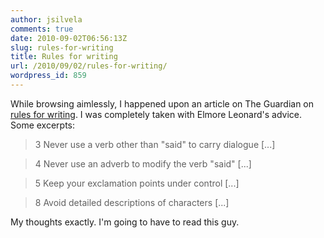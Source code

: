 ```yaml
---
author: jsilvela
comments: true
date: 2010-09-02T06:56:13Z
slug: rules-for-writing
title: Rules for writing
url: /2010/09/02/rules-for-writing/
wordpress_id: 859
---
```


While browsing aimlessly, I happened upon an article on The Guardian on [rules for writing](http://www.guardian.co.uk/books/2010/feb/20/ten-rules-for-writing-fiction-part-one).
I was completely taken with Elmore Leonard's advice. Some excerpts:



<blockquote>3 Never use a verb other than "said" to carry dialogue [...]</blockquote>




<blockquote>4 Never use an adverb to modify the verb "said" [...]</blockquote>




<blockquote>5 Keep your exclamation points under control [...]</blockquote>




<blockquote>8 Avoid detailed descriptions of characters [...]</blockquote>



My thoughts exactly. I'm going to have to read this guy.


